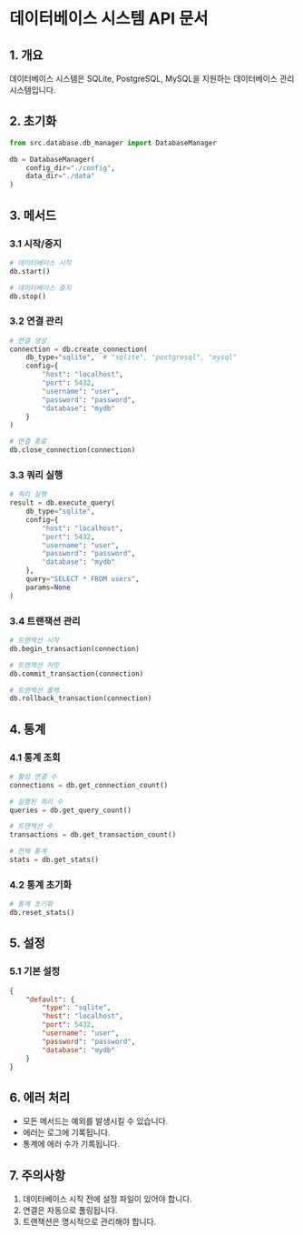 # 데이터베이스 시스템 API 문서

## 1. 개요
데이터베이스 시스템은 SQLite, PostgreSQL, MySQL을 지원하는 데이터베이스 관리 시스템입니다.

## 2. 초기화
```python
from src.database.db_manager import DatabaseManager

db = DatabaseManager(
    config_dir="./config",
    data_dir="./data"
)
```

## 3. 메서드

### 3.1 시작/중지
```python
# 데이터베이스 시작
db.start()

# 데이터베이스 중지
db.stop()
```

### 3.2 연결 관리
```python
# 연결 생성
connection = db.create_connection(
    db_type="sqlite",  # "sqlite", "postgresql", "mysql"
    config={
        "host": "localhost",
        "port": 5432,
        "username": "user",
        "password": "password",
        "database": "mydb"
    }
)

# 연결 종료
db.close_connection(connection)
```

### 3.3 쿼리 실행
```python
# 쿼리 실행
result = db.execute_query(
    db_type="sqlite",
    config={
        "host": "localhost",
        "port": 5432,
        "username": "user",
        "password": "password",
        "database": "mydb"
    },
    query="SELECT * FROM users",
    params=None
)
```

### 3.4 트랜잭션 관리
```python
# 트랜잭션 시작
db.begin_transaction(connection)

# 트랜잭션 커밋
db.commit_transaction(connection)

# 트랜잭션 롤백
db.rollback_transaction(connection)
```

## 4. 통계

### 4.1 통계 조회
```python
# 활성 연결 수
connections = db.get_connection_count()

# 실행된 쿼리 수
queries = db.get_query_count()

# 트랜잭션 수
transactions = db.get_transaction_count()

# 전체 통계
stats = db.get_stats()
```

### 4.2 통계 초기화
```python
# 통계 초기화
db.reset_stats()
```

## 5. 설정

### 5.1 기본 설정
```json
{
    "default": {
        "type": "sqlite",
        "host": "localhost",
        "port": 5432,
        "username": "user",
        "password": "password",
        "database": "mydb"
    }
}
```

## 6. 에러 처리
- 모든 메서드는 예외를 발생시킬 수 있습니다.
- 에러는 로그에 기록됩니다.
- 통계에 에러 수가 기록됩니다.

## 7. 주의사항
1. 데이터베이스 시작 전에 설정 파일이 있어야 합니다.
2. 연결은 자동으로 풀링됩니다.
3. 트랜잭션은 명시적으로 관리해야 합니다. 